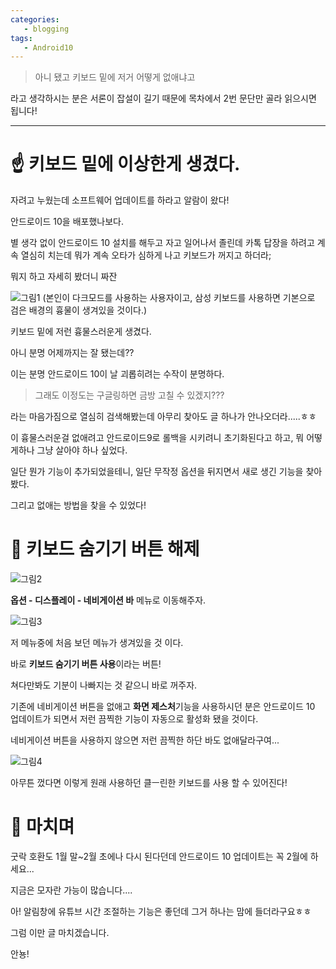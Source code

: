 ```yaml
---
categories: 
   - blogging
tags:
   - Android10
---
```


> 아니 됐고 키보드 밑에 저거 어떻게 없애냐고

라고 생각하시는 분은 서론이 잡설이 길기 때문에 목차에서 2번 문단만 골라 읽으시면 됩니다!

- - - 


# ☝ 키보드 밑에 이상한게 생겼다.

자려고 누웠는데 소프트웨어 업데이트를 하라고 알람이 왔다!

안드로이드 10을 배포했나보다.

별 생각 없이 안드로이드 10 설치를 해두고 자고 일어나서 졸린데 카톡 답장을 하려고 계속 열심히 치는데 뭐가 계속 오타가 심하게 나고 키보드가 꺼지고 하더라;

뭐지 하고 자세히 봤더니 짜잔

![그림1](https://github.com/donggi9313/donggi9313.github.io/blob/master/assets/image/20200111/20200110_111040.jpg?raw=true)
(본인이 다크모드를 사용하는 사용자이고, 삼성 키보드를 사용하면 기본으로 검은 배경의 흉물이 생겨있을 것이다.)

키보드 밑에 저런 흉물스러운게 생겼다.

아니 분명 어제까지는 잘 됐는데??

이는 분명 안드로이드 10이 날 괴롭히려는 수작이 분명하다.

> 그래도 이정도는 구글링하면 금방 고칠 수 있겠지???

라는 마음가짐으로 열심히 검색해봤는데 아무리 찾아도 글 하나가 안나오더라.....ㅎㅎ

이 흉물스러운걸 없애려고 안드로이드9로 롤백을 시키려니 초기화된다고 하고, 뭐 어떻게하나 그냥 살아야 하나 싶었다.

일단 뭔가 기능이 추가되었을테니, 일단 무작정 옵션을 뒤지면서 새로 생긴 기능을 찾아봤다.

그리고 없애는 방법을 찾을 수 있었다!


# 🤞 키보드 숨기기 버튼 해제

![그림2](https://github.com/donggi9313/donggi9313.github.io/blob/master/assets/image/20200111/Screenshot_20200110-110957_Settings.jpg?raw=true)

**옵션 - 디스플레이 - 네비게이션 바** 메뉴로 이동해주자.


![그림3](https://github.com/donggi9313/donggi9313.github.io/blob/master/assets/image/20200111/20200110_111051.jpg?raw=true)

저 메뉴중에 처음 보던 메뉴가 생겨있을 것 이다.

바로 **키보드 숨기기 버튼 사용**이라는 버튼!

쳐다만봐도 기분이 나빠지는 것 같으니 바로 꺼주자.

기존에 네비게이션 버튼을 없애고 **화면 제스처**기능을 사용하시던 분은 안드로이드 10 업데이트가 되면서 저런 끔찍한 기능이 자동으로 활성화 됐을 것이다.

네비게이션 버튼을 사용하지 않으면 저런 끔찍한 하단 바도 없애달라구여...

![그림4](https://github.com/donggi9313/donggi9313.github.io/blob/master/assets/image/20200111/20200110_111059.jpg?raw=true)

아무튼 껐다면 이렇게 원래 사용하던 클ㅡ린한 키보드를 사용 할 수 있어진다!

# 🤟 마치며

굿락 호환도 1월 말~2월 초에나 다시 된다던데 안드로이드 10 업데이트는 꼭 2월에 하세요...

지금은 모자란 가능이 많습니다....

아! 알림창에 유튜브 시간 조절하는 기능은 좋던데 그거 하나는 맘에 들더라구요ㅎㅎ

그럼 이만 글 마치겠습니다.

안뇽!

